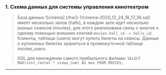 ### 1. Схема данных для системы управления кинотеатром
> База данных ![cinema] (/hw3-1/cinema-2020_12_24_18_17_36.sql) имеет несколько залов (halls), 
в каждом зале идет несколько разных сеансов (movies), для этого реализована связь с многие к одному 
помощью внешних ключей `movies.hall_id -> halls.id`.
Клиенты, таблица (users) могут купить билеты на сеансы. Данные о купленных билетах храниться в промежуточной таблице movies_users. 

> SQL для нахождения самого прибыльного фильма:
`SELECT MAX(cost_rental * views_num) AS max FROM MOVIES;`


--- 